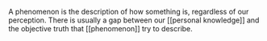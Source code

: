 A phenomenon is the description of how something is, regardless of our perception. There is usually a gap between our [[personal knowledge]] and the objective truth that [[phenomenon]] try to describe.